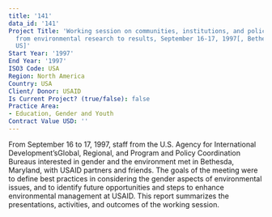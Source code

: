```yaml
---
title: '141'
data_id: '141'
Project Title: 'Working session on communities, institutions, and policies : moving
  from environmental research to results, September 16-17, 1997[, Bethesda, Maryland,
  US]'
Start Year: '1997'
End Year: '1997'
ISO3 Code: USA
Region: North America
Country: USA
Client/ Donor: USAID
Is Current Project? (true/false): false
Practice Area:
- Education, Gender and Youth
Contract Value USD: ''
---
```


From September 16 to 17, 1997, staff from the U.S. Agency for International Development’sGlobal, Regional, and Program and Policy Coordination Bureaus interested in gender and the environment met in Bethesda, Maryland, with USAID partners and friends. The goals of the meeting were to define best practices in considering the gender aspects of environmental issues, and to identify future opportunities and steps to enhance environmental management at USAID. This report summarizes the presentations, activities, and outcomes of the working session.